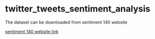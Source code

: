 # twitter_tweets_sentiment_analysis

The dataset can be downloaded from sentiment 140 website

[sentiment 140 website link](http://help.sentiment140.com/for-students/)
